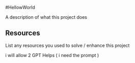 #HellowWorld 

 A description of what this project does
 
 ## Resources
 List any resources you used to solve / enhance this project
 
 i will allow 2 GPT Helps ( i need the prompt )